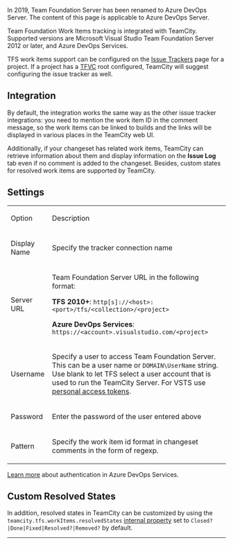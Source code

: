 [//]: # (title: Team Foundation Work Items)
[//]: # (auxiliary-id: Team Foundation Work Items)

<note>

In 2019, Team Foundation Server has been renamed to Azure DevOps Server. The content of this page is applicable to Azure DevOps Server.

</note>

Team Foundation Work Items tracking is integrated with TeamCity. Supported versions are Microsoft Visual Studio Team Foundation Server 2012 or later, and Azure DevOps Services.

TFS work items support can be configured on the [Issue Trackers](integrating-teamcity-with-issue-tracker.md) page for a project. If a project has a [TFVC](team-foundation-server.md) root configured, TeamCity will suggest configuring the issue tracker as well.

## Integration

By default, the integration works the same way as the other issue tracker integrations: you need to mention the work item ID in the comment message, so the work items can be linked to builds and the links will be displayed in various places in the TeamCity web UI. 

Additionally, if your changeset has related work items, TeamCity can retrieve information about them and display information on the __Issue Log__ tab even if no comment is added to the changeset. Besides, custom states for resolved work items are supported by TeamCity.

## Settings

<table><tr>

<td>

Option

</td>

<td>

Description

</td></tr><tr>

<td>

Display Name

</td>

<td>

Specify the tracker connection name

</td></tr><tr>

<td>

Server URL

</td>

<td>


Team Foundation Server URL in the following format:

__TFS 2010\+__: `http[s]://<host>:<port>/tfs/<collection>/<project>`

__Azure DevOps Services__: `https://<account>.visualstudio.com/<project>`


</td></tr><tr>

<td>

Username

</td>

<td>


Specify a user to access Team Foundation Server. This can be a user name or `DOMAIN\UserName` string.   
Use blank to let TFS select a user account that is used to run the TeamCity Server. For VSTS use [personal access tokens](team-foundation-server.md#Authentication+Notes).


</td></tr><tr>

<td>

Password

</td>

<td>

Enter the password of the user entered above

</td></tr><tr>

<td>

Pattern

</td>

<td>

Specify the work item id format in changeset comments in the form of regexp.

</td></tr></table>

[Learn more](team-foundation-server.md#Authentication+Notes) about authentication in Azure DevOps Services.

## Custom Resolved States

In addition, resolved states in TeamCity can be customized by using the `teamcity.tfs.workItems.resolvedStates` [internal property](configuring-teamcity-server-startup-properties.md#TeamCity+internal+properties) set to `Closed?|Done|Fixed|Resolved?|Removed?` by default.

__ __